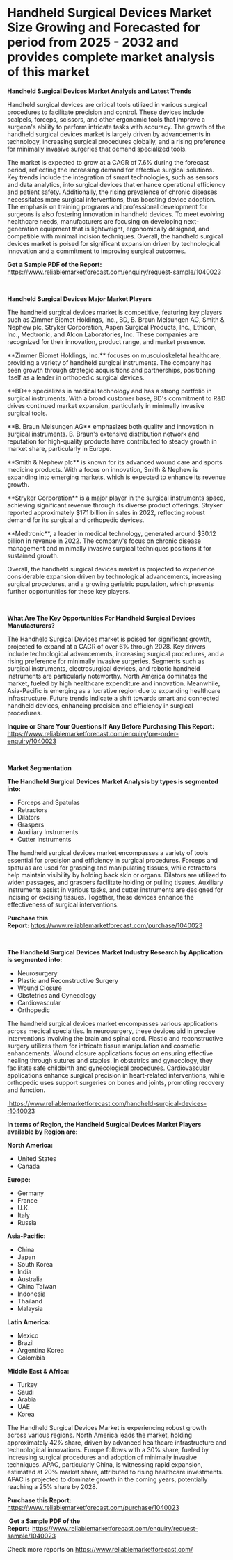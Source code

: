 <p><h1>Handheld Surgical Devices Market Size Growing and Forecasted for period from 2025 - 2032 and provides complete market analysis of this market</h1></p><p><strong>Handheld Surgical Devices Market Analysis and Latest Trends</strong></p>
<p><p>Handheld surgical devices are critical tools utilized in various surgical procedures to facilitate precision and control. These devices include scalpels, forceps, scissors, and other ergonomic tools that improve a surgeon's ability to perform intricate tasks with accuracy. The growth of the handheld surgical devices market is largely driven by advancements in technology, increasing surgical procedures globally, and a rising preference for minimally invasive surgeries that demand specialized tools.</p><p>The market is expected to grow at a CAGR of 7.6% during the forecast period, reflecting the increasing demand for effective surgical solutions. Key trends include the integration of smart technologies, such as sensors and data analytics, into surgical devices that enhance operational efficiency and patient safety. Additionally, the rising prevalence of chronic diseases necessitates more surgical interventions, thus boosting device adoption. The emphasis on training programs and professional development for surgeons is also fostering innovation in handheld devices. To meet evolving healthcare needs, manufacturers are focusing on developing next-generation equipment that is lightweight, ergonomically designed, and compatible with minimal incision techniques. Overall, the handheld surgical devices market is poised for significant expansion driven by technological innovation and a commitment to improving surgical outcomes.</p></p>
<p><strong>Get a Sample PDF of the Report:&nbsp;</strong> <a href="https://www.reliablemarketforecast.com/enquiry/request-sample/1040023?utm_campaign=2794&utm_medium=2&utm_source=Github&utm_content=ia&utm_term=03032025&utm_id=handheld-surgical-devices">https://www.reliablemarketforecast.com/enquiry/request-sample/1040023</a></p>
<p>&nbsp;</p>
<p><strong>Handheld Surgical Devices Major Market Players</strong></p>
<p><p>The handheld surgical devices market is competitive, featuring key players such as Zimmer Biomet Holdings, Inc., BD, B. Braun Melsungen AG, Smith & Nephew plc, Stryker Corporation, Aspen Surgical Products, Inc., Ethicon, Inc., Medtronic, and Alcon Laboratories, Inc. These companies are recognized for their innovation, product range, and market presence.</p><p>**Zimmer Biomet Holdings, Inc.** focuses on musculoskeletal healthcare, providing a variety of handheld surgical instruments. The company has seen growth through strategic acquisitions and partnerships, positioning itself as a leader in orthopedic surgical devices.</p><p>**BD** specializes in medical technology and has a strong portfolio in surgical instruments. With a broad customer base, BD's commitment to R&D drives continued market expansion, particularly in minimally invasive surgical tools.</p><p>**B. Braun Melsungen AG** emphasizes both quality and innovation in surgical instruments. B. Braun's extensive distribution network and reputation for high-quality products have contributed to steady growth in market share, particularly in Europe.</p><p>**Smith & Nephew plc** is known for its advanced wound care and sports medicine products. With a focus on innovation, Smith & Nephew is expanding into emerging markets, which is expected to enhance its revenue growth.</p><p>**Stryker Corporation** is a major player in the surgical instruments space, achieving significant revenue through its diverse product offerings. Stryker reported approximately $17.1 billion in sales in 2022, reflecting robust demand for its surgical and orthopedic devices.</p><p>**Medtronic**, a leader in medical technology, generated around $30.12 billion in revenue in 2022. The company's focus on chronic disease management and minimally invasive surgical techniques positions it for sustained growth.</p><p>Overall, the handheld surgical devices market is projected to experience considerable expansion driven by technological advancements, increasing surgical procedures, and a growing geriatric population, which presents further opportunities for these key players.</p></p>
<p>&nbsp;</p>
<p><strong>What Are The Key Opportunities For Handheld Surgical Devices Manufacturers?</strong></p>
<p><p>The Handheld Surgical Devices market is poised for significant growth, projected to expand at a CAGR of over 6% through 2028. Key drivers include technological advancements, increasing surgical procedures, and a rising preference for minimally invasive surgeries. Segments such as surgical instruments, electrosurgical devices, and robotic handheld instruments are particularly noteworthy. North America dominates the market, fueled by high healthcare expenditure and innovation. Meanwhile, Asia-Pacific is emerging as a lucrative region due to expanding healthcare infrastructure. Future trends indicate a shift towards smart and connected handheld devices, enhancing precision and efficiency in surgical procedures.</p></p>
<p><strong>Inquire or Share Your Questions If Any Before Purchasing This Report:</strong> <a href="https://www.reliablemarketforecast.com/enquiry/pre-order-enquiry/1040023?utm_campaign=2794&utm_medium=2&utm_source=Github&utm_content=ia&utm_term=03032025&utm_id=handheld-surgical-devices">https://www.reliablemarketforecast.com/enquiry/pre-order-enquiry/1040023</a></p>
<p>&nbsp;</p>
<p><strong>Market Segmentation</strong></p>
<p><strong>The Handheld Surgical Devices Market Analysis by types is segmented into:</strong></p>
<p><ul><li>Forceps and Spatulas</li><li>Retractors</li><li>Dilators</li><li>Graspers</li><li>Auxiliary Instruments</li><li>Cutter Instruments</li></ul></p>
<p><p>The handheld surgical devices market encompasses a variety of tools essential for precision and efficiency in surgical procedures. Forceps and spatulas are used for grasping and manipulating tissues, while retractors help maintain visibility by holding back skin or organs. Dilators are utilized to widen passages, and graspers facilitate holding or pulling tissues. Auxiliary instruments assist in various tasks, and cutter instruments are designed for incising or excising tissues. Together, these devices enhance the effectiveness of surgical interventions.</p></p>
<p><strong>Purchase this Report:&nbsp;</strong><a href="https://www.reliablemarketforecast.com/purchase/1040023?utm_campaign=2794&utm_medium=2&utm_source=Github&utm_content=ia&utm_term=03032025&utm_id=handheld-surgical-devices">https://www.reliablemarketforecast.com/purchase/1040023</a></p>
<p>&nbsp;</p>
<p><strong>The Handheld Surgical Devices Market Industry Research by Application is segmented into:</strong></p>
<p><ul><li>Neurosurgery</li><li>Plastic and Reconstructive Surgery</li><li>Wound Closure</li><li>Obstetrics and Gynecology</li><li>Cardiovascular</li><li>Orthopedic</li></ul></p>
<p><p>The handheld surgical devices market encompasses various applications across medical specialties. In neurosurgery, these devices aid in precise interventions involving the brain and spinal cord. Plastic and reconstructive surgery utilizes them for intricate tissue manipulation and cosmetic enhancements. Wound closure applications focus on ensuring effective healing through sutures and staples. In obstetrics and gynecology, they facilitate safe childbirth and gynecological procedures. Cardiovascular applications enhance surgical precision in heart-related interventions, while orthopedic uses support surgeries on bones and joints, promoting recovery and function.</p></p>
<p><a href="https://www.reliablemarketforecast.com/handheld-surgical-devices-r1040023?utm_campaign=2794&utm_medium=2&utm_source=Github&utm_content=ia&utm_term=03032025&utm_id=handheld-surgical-devices">&nbsp;https://www.reliablemarketforecast.com/handheld-surgical-devices-r1040023</a></p>
<p><strong>In terms of Region, the Handheld Surgical Devices Market Players available by Region are:</strong></p>
<p>
    <p> <strong> North America: </strong>
        <ul>
            <li>United States</li>
            <li>Canada</li>
        </ul>
        </p> 
    <p> <strong> Europe: </strong>
        <ul>
            <li>Germany</li>
            <li>France</li>
            <li>U.K.</li>
            <li>Italy</li>
            <li>Russia</li>
        </ul>
        </p> 
    <p> <strong> Asia-Pacific: </strong>
        <ul>
            <li>China</li>
            <li>Japan</li>
            <li>South Korea</li>
            <li>India</li>
            <li>Australia</li>
            <li>China Taiwan</li>
            <li>Indonesia</li>
            <li>Thailand</li>
            <li>Malaysia</li>
        </ul>
        </p> 
    <p> <strong> Latin America: </strong>
        <ul>
            <li>Mexico</li>
            <li>Brazil</li>
            <li>Argentina Korea</li>
            <li>Colombia</li>
        </ul>
        </p> 
    <p> <strong> Middle East & Africa: </strong>
        <ul>
            <li>Turkey</li>
            <li>Saudi</li>
            <li>Arabia</li>
            <li>UAE</li>
            <li>Korea</li>
        </ul>
    </p>
    </p>
<p><p>The Handheld Surgical Devices Market is experiencing robust growth across various regions. North America leads the market, holding approximately 42% share, driven by advanced healthcare infrastructure and technological innovations. Europe follows with a 30% share, fueled by increasing surgical procedures and adoption of minimally invasive techniques. APAC, particularly China, is witnessing rapid expansion, estimated at 20% market share, attributed to rising healthcare investments. APAC is projected to dominate growth in the coming years, potentially reaching a 25% share by 2028.</p></p>
<p><strong>Purchase this Report: </strong><a href="https://www.reliablemarketforecast.com/purchase/1040023?utm_campaign=2794&utm_medium=2&utm_source=Github&utm_content=ia&utm_term=03032025&utm_id=handheld-surgical-devices">https://www.reliablemarketforecast.com/purchase/1040023</a></p>
<p>&nbsp;<strong>Get a Sample PDF of the Report:&nbsp;&nbsp;</strong><a href="https://www.reliablemarketforecast.com/enquiry/request-sample/1040023?utm_campaign=2794&utm_medium=2&utm_source=Github&utm_content=ia&utm_term=03032025&utm_id=handheld-surgical-devices">https://www.reliablemarketforecast.com/enquiry/request-sample/1040023</a></p>
<p><strong></strong></p>
<p>Check more reports on <a href="https://www.reliablemarketforecast.com/?utm_campaign=2794&utm_medium=2&utm_source=Github&utm_content=ia&utm_term=03032025&utm_id=handheld-surgical-devices">https://www.reliablemarketforecast.com/</a></p>